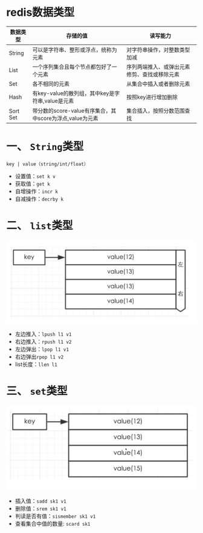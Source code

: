 # redis数据类型

| 数据类型  | 存储的值                                             |  读写能力                                  |    
| -------- | ---------------------------------- | ----------------------------------------- |  
| String   | 可以是字符串、整形或浮点，统称为元素                    |   对字符串操作，对整数类型加减               |  
| List     |  一个序列集合且每个节点都包好了一个元素                  | 序列两端推入、或弹出元素 修剪、查找或移除元素|      
| Set      | 各不相同的元素                                         |    从集合中插入或者删除元素  |    
| Hash     |    有key-value的散列组，其中key是字符串,value是元素      |  按照key进行增加删除  |     
| Sort Set |  带分数的score-value有序集合，其中score为浮点,value为元素|  集合插入，按照分数范围查找  |   

# 一、 `String`类型

    key | value（string/int/float）

- 设置值：`set k v`
- 获取值：`get k`
- 自增操作：`incr k`
- 自减操作：`decrby k`

# 二、 `list`类型

![list](https://github.com/MAZENAN/lear_note/blob/master/nosql/redis/img/redis_list.png)  

- 左边推入：`lpush l1 v1`
- 右边推入：`rpush l1 v2`
- 左边弹出：`lpop l1 v1`
- 右边弹出`rpop l1 v2`
- list长度：`llen l1`

# 三、 `set`类型

![set](https://github.com/MAZENAN/lear_note/blob/master/nosql/redis/img/redis_set.png)

- 插入值：`sadd sk1 v1`
- 删除值：`srem sk1 v1`
- 判读是否有值：`sismember sk1 v1`
- 查看集合中值的数量: `scard sk1`

 